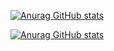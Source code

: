 [![Anurag GitHub stats](https://github-readme-stats.vercel.app/api?username=jhonrymat&show_icons=true&theme=tokyonight)](https://github.com/jhonrymat)

[![Anurag GitHub stats](https://github-readme-stats.vercel.app/api/top-langs/?username=jhonrymat&langs_count=8&show_icons=true&theme=tokyonight)](https://github.com/jhonrymat)
